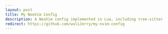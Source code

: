 ```yaml
---
layout: post
title: My NeoVim Config
description: A NeoVim config implemented in Lua, including tree-sitter and LSPs
redirect: https://github.com/wuliJerry/my-nvim-config
---
```

